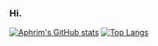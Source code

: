 ### Hi.

[![Aphrim's GitHub stats](https://github-readme-stats.vercel.app/api?username=aphrim&count_private=true&theme=synthwave)](https://github.com/anuraghazra/github-readme-stats)
[![Top Langs](https://github-readme-stats.vercel.app/api/top-langs/?username=aphrim&theme=synthwave)](https://github.com/anuraghazra/github-readme-stats)
